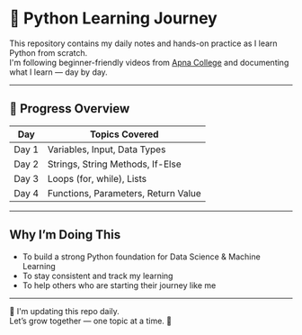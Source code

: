 # 🐍 Python Learning Journey

This repository contains my daily notes and hands-on practice as I learn Python from scratch.  
I'm following beginner-friendly videos from [Apna College](https://www.youtube.com/@ApnaCollegeOfficial) and documenting what I learn — day by day.

---

## 📅 Progress Overview

| Day    | Topics Covered                       |
|--------|--------------------------------------|
| Day 1  | Variables, Input, Data Types         |
| Day 2  | Strings, String Methods, If-Else     |
| Day 3  | Loops (for, while), Lists            |
| Day 4  | Functions, Parameters, Return Value  |

---

## Why I’m Doing This

- To build a strong Python foundation for Data Science & Machine Learning  
- To stay consistent and track my learning  
- To help others who are starting their journey like me  

---

📘 I'm updating this repo daily.  
Let’s grow together — one topic at a time. 🚀

